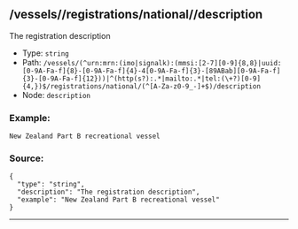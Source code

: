 ## /vessels/<RegExp>/registrations/national/<RegExp>/description

The registration description

* Type: `string`
* Path: `/vessels/(^urn:mrn:(imo|signalk):(mmsi:[2-7][0-9]{8,8}|uuid:[0-9A-Fa-f]{8}-[0-9A-Fa-f]{4}-4[0-9A-Fa-f]{3}-[89ABab][0-9A-Fa-f]{3}-[0-9A-Fa-f]{12}))|^(http(s?):.*|mailto:.*|tel:(\+?)[0-9]{4,})$/registrations/national/(^[A-Za-z0-9_-]+$)/description`
* Node: `description`

### Example:
```
New Zealand Part B recreational vessel
```

### Source:
```
{
  "type": "string",
  "description": "The registration description",
  "example": "New Zealand Part B recreational vessel"
}
```

---
